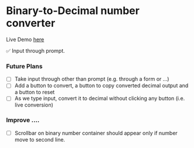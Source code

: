 # Binary-to-Decimal number converter

Live Demo [here](https://app-collection.netlify.app/1-Beginner/Bin2Dec/index.html)

:white_check_mark: Input through prompt.

### Future Plans

- [ ] Take input through other than prompt (e.g. through a form or ...)
- [ ] Add a button to convert, a button to copy converted decimal output and a button to reset
- [ ] As we type input, convert it to decimal without clicking any button (i.e. live conversion)

### Improve ....

- [ ] Scrollbar on binary number container should appear only if number move to second line.

